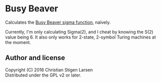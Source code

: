 Busy Beaver
===========

Calculates the [Busy Beaver sigma function][busybeaver], naïvely.

Currently, I'm only calculating Sigma(2), and I cheat by knowing the S(2) value
being 6. It also only works for 2-state, 2-symbol Turing machines at the
moment.

Author and license
------------------

Copyright (C) 2016 Christian Stigen Larsen  
Distributed under the GPL v2 or later.

[busybeaver]: https://en.wikipedia.org/wiki/Busy_beaver
